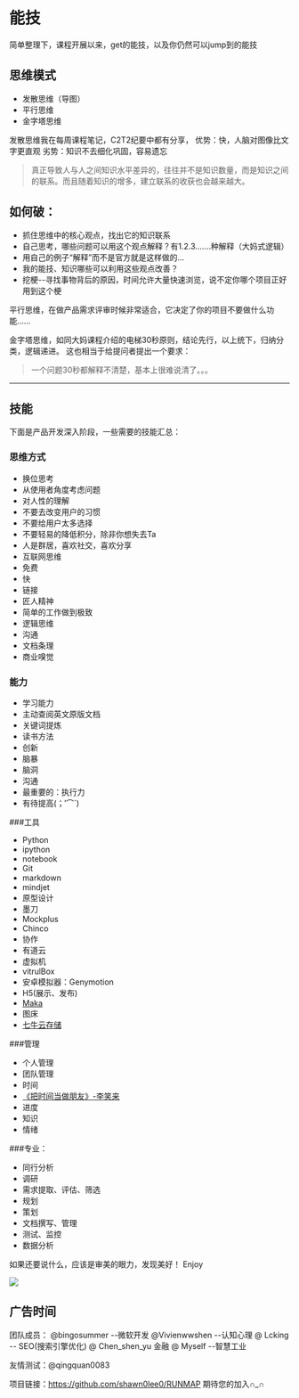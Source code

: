 # 能技

简单整理下，课程开展以来，get的能技，以及你仍然可以jump到的能技

## 思维模式

+ 发散思维（导图）
+ 平行思维
+ 金字塔思维

发散思维我在每周课程笔记，C2T2纪要中都有分享，
优势：快，人脑对图像比文字更直观
劣势：知识不去细化巩固，容易遗忘


>真正导致人与人之间知识水平差异的，往往并不是知识数量，而是知识之间的联系。而且随着知识的增多，建立联系的收获也会越来越大。

## 如何破：
+ 抓住思维中的核心观点，找出它的知识联系
+ 自己思考，哪些问题可以用这个观点解释？有1.2.3.……种解释（大妈式逻辑）
+ 用自己的例子“解释”而不是官方就是这样做的…
+ 我的能技、知识哪些可以利用这些观点改善？
+ 挖梗--寻找事物背后的原因，时间允许大量快速浏览，说不定你哪个项目正好用到这个梗

平行思维，在做产品需求评审时候非常适合，它决定了你的项目不要做什么功能……

金字塔思维，如同大妈课程介绍的电梯30秒原则，结论先行，以上统下，归纳分类，逻辑递进。
这也相当于给提问者提出一个要求：

> 一个问题30秒都解释不清楚，基本上很难说清了。。。



* * *

## 技能

下面是产品开发深入阶段，一些需要的技能汇总：

### 思维方式
+ 换位思考
 + 从使用者角度考虑问题
+ 对人性的理解
 + 不要去改变用户的习惯
 + 不要给用户太多选择
 + 不要轻易的降低积分，除非你想失去Ta
 + 人是群居，喜欢社交，喜欢分享
+ 互联网思维
 + 免费
 + 快
 + 链接
+ 匠人精神
 + 简单的工作做到极致
+ 逻辑思维
 + 沟通
 + 文档条理
+ 商业嗅觉

### 能力
+ 学习能力
 + 主动查阅英文原版文档
 + 关键词提炼
 + 读书方法
+ 创新
 + 脑暴
 + 脑洞
+ 沟通
+ 最重要的：执行力
 + 有待提高(；′⌒`)

###工具
+ Python
 + ipython
 + notebook
+ Git
+ markdown
+ mindjet
+ 原型设计
 + 墨刀
 + Mockplus
 + Chinco
+ 协作
 + 有道云
+ 虚拟机
 + vitrulBox
 + 安卓模拟器：Genymotion
+ H5(展示、发布)
 + [Maka](http://www.maka.im/) 
+ 图床
 + [七牛云存储](https://portal.qiniu.com/tutorial/index) 

###管理
+ 个人管理
+ 团队管理
+ 时间
 +  [《把时间当做朋友》-李笑来](http://book.douban.com/subject/25749845/)
+ 进度
+ 知识
+ 情绪

###专业：
+ 同行分析
+ 调研
+ 需求提取、评估、筛选
+ 规划
+ 策划
+ 文档撰写、管理
+ 测试、监控
+ 数据分析

如果还要说什么，应该是审美的眼力，发现美好！
Enjoy













![](https://pic4.zhimg.com/d93cd16d043043b2589ade0390c9067f_r.jpg)


## 广告时间


团队成员：
@bingosummer --微软开发
@Vivienwwshen --认知心理
@ Lcking -- SEO(搜索引擎优化)
@ Chen_shen_yu 金融
@ Myself --智慧工业

友情测试：@qingquan0083


项目链接：https://github.com/shawn0lee0/RUNMAP
期待您的加入∩_∩
